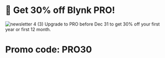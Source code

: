 # 🎁 Get 30% off Blynk PRO!
![newsletter 4 (3)](https://github.com/blynkkk/news/assets/120122081/8a44b7fa-b1cd-49a3-86e2-531735123cd0)
Upgrade to PRO before Dec 31 to get 30% off your first year or first 12 month.

# Promo code: PRO30
